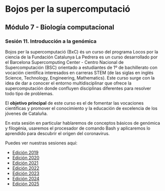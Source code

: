 # Bojos per la supercomputació 
## Módulo 7 - Biología computacional
### Sesión 11. Introducción a la genómica

Bojos per la supercomputació (BxC) és un curso del programa Locos por la ciencia de la Fundación Catalunya La Pedrera es un curso desarrollado por el Barcelona Supercomputing Center - Centro Nacional de Supercomputación (BSC) 
orientado a estudiantes de 1º de bachillerato con vocación científica interesados en carreras STEM (de las siglas en inglés Science, Technology, Engineering, Mathematics). 
Este curso surge con la idea de dar a conocer el entorno multidisciplinar que ofrece la supercomputación donde confluyen disciplinas diferentes para resolver todo tipo de problemas. 

El **objetivo principal** de este curso es el de fomentar las vocaciones científicas y promover el conocimiento y la educación de excelencia de los jóvenes de Cataluña.

En esta sesión en particular hablaremos de conceptos básicos de genómica y filogénia, usaremos el procesador de comando Bash y aplicaremos lo aprendido para descubrir el origen del coronavirus.

Puedes ver nuestras sesiones aquí:

- [Edición 2019](2019)
- [Edición 2020](2020)
- [Edición 2021](2021)
- [Edición 2022](2022)
- [Edición 2023](2023)
- [Edición 2024](2024)
- [Edición 2025](2025)
